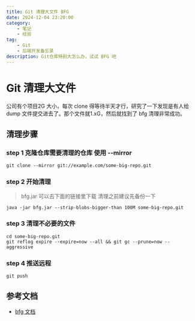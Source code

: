 ```yaml
---
title: Git 清理大文件 BFG
date: 2024-12-04 23:20:00
category:
    - 笔记
    - 经验
tag: 
    - Git
    - 后端开发备忘录
description: Git仓库特别大怎么办，试试 BFG 吧
---
```


# Git 清理大文件 
公司有个项目2G 大小，每次 clone 得等待半天才行，研究了一下发现是有人给dump 文件提交进去了。那个文件就1.xG，然后就找到了 bfg 清理非常成功。

## 清理步骤
### step 1 克隆仓库需要清理的仓库 使用 --mirror 
```shell
git clone --mirror git://example.com/some-big-repo.git
```
### step 2 开始清理
> bfg.jar 可以去下面的链接里下载
> 清理之前建议先备份一下
```shell title='删除commit历史中，文件大小大于100M的文件。'
java -jar bfg.jar --strip-blobs-bigger-than 100M some-big-repo.git
```
### step 3 清理不必要的文件

 ```shell title='清理不必要的文件，缩小本地仓库'
 cd some-big-repo.git
 git reflog expire --expire=now --all && git gc --prune=now --aggressive
 ```

 ### step 4 推送远程
 ```shell
 git push
 ```
 ## 参考文档
 * [bfg 文档](https://rtyley.github.io/bfg-repo-cleaner/#download)